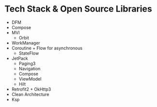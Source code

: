 # Tech Stack & Open Source Libraries
- DFM
- Compose
- MVI
  - Orbit
- WorkManager
- Coroutine + Flow for asynchronous
  - StateFlow
- JetPack
  - Paging3
  - Navigation
  - Compose
  - ViewModel
  - Hilt
- Retrofit2 + OkHttp3
- Clean Architecture
- Ksp
